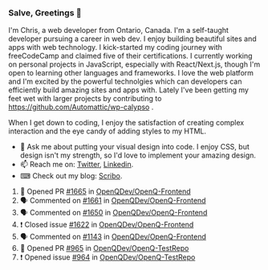 ### Salve, Greetings 👋

I'm Chris, a web developer from Ontario, Canada. I'm a self-taught developer pursuing a career in web dev. I enjoy building beautiful sites and apps with web technology.
I kick-started my coding journey with freeCodeCamp and claimed five of their certifications.  I currently working on personal projects in JavaScript, especially with React/Next.js, though I'm open to learning other languages and frameworks. I love the web platform and I'm excited by the powerful technolgies which can developers can efficiently build amazing sites and apps with. Lately I've been getting my feet wet with larger projects by contributing to https://github.com/Automattic/wp-calypso .

When I get down to coding, I enjoy the satisfaction of creating complex interaction and the eye candy of adding styles to my HTML. 

- 💬 Ask me about putting your visual design into code. I enjoy CSS, but design isn't my strength, so I'd love to implement your amazing design.
- 📫 Reach me on: [Twitter](https://twitter.com/Christo28120856), [Linkedin](https://www.linkedin.com/in/christopher-stevers-07b9a5204/).
- ⌨ Check out my blog: [Scribo](https://christopherstevers.cf).
<!--
**Christopher-Stevers/Christopher-Stevers** is a ✨ _special_ ✨ repository because its `README.md` (this file) appears on your GitHub profile.

Here are some ideas to get you started:

- 🔭 I’m currently working on ...
- 🌱 I’m currently learning ...
- 👯 I’m looking to collaborate on ...
- 🤔 I’m looking for help with ...
- 😄 Pronouns: ...
- ⚡ Fun fact: ...
-->

<!--START_SECTION:activity-->
1. 💪 Opened PR [#1665](https://github.com/OpenQDev/OpenQ-Frontend/pull/1665) in [OpenQDev/OpenQ-Frontend](https://github.com/OpenQDev/OpenQ-Frontend)
2. 🗣 Commented on [#1661](https://github.com/OpenQDev/OpenQ-Frontend/issues/1661) in [OpenQDev/OpenQ-Frontend](https://github.com/OpenQDev/OpenQ-Frontend)
3. 🗣 Commented on [#1650](https://github.com/OpenQDev/OpenQ-Frontend/issues/1650) in [OpenQDev/OpenQ-Frontend](https://github.com/OpenQDev/OpenQ-Frontend)
4. ❗️ Closed issue [#1622](https://github.com/OpenQDev/OpenQ-Frontend/issues/1622) in [OpenQDev/OpenQ-Frontend](https://github.com/OpenQDev/OpenQ-Frontend)
5. 🗣 Commented on [#1143](https://github.com/OpenQDev/OpenQ-Frontend/issues/1143) in [OpenQDev/OpenQ-Frontend](https://github.com/OpenQDev/OpenQ-Frontend)
6. 💪 Opened PR [#965](https://github.com/OpenQDev/OpenQ-TestRepo/pull/965) in [OpenQDev/OpenQ-TestRepo](https://github.com/OpenQDev/OpenQ-TestRepo)
7. ❗️ Opened issue [#964](https://github.com/OpenQDev/OpenQ-TestRepo/issues/964) in [OpenQDev/OpenQ-TestRepo](https://github.com/OpenQDev/OpenQ-TestRepo)
<!--END_SECTION:activity-->
